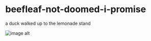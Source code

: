 # beefleaf-not-doomed-i-promise
a duck walked up to the lemonade stand


![image alt](https://github.com/nopathsarebound/beefleaf-not-doomed-i-promise/blob/7c3f6cdc9799cedb1d62e0004b3730192ca3b538/Untitled277_20251011173708.PNG)
